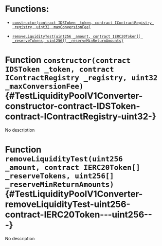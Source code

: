 # Functions:

- [`constructor(contract IDSToken _token, contract IContractRegistry _registry, uint32 _maxConversionFee)`](#TestLiquidityPoolV1Converter-constructor-contract-IDSToken-contract-IContractRegistry-uint32-)

- [`removeLiquidityTest(uint256 _amount, contract IERC20Token[] _reserveTokens, uint256[] _reserveMinReturnAmounts)`](#TestLiquidityPoolV1Converter-removeLiquidityTest-uint256-contract-IERC20Token---uint256---)

# Function `constructor(contract IDSToken _token, contract IContractRegistry _registry, uint32 _maxConversionFee)` {#TestLiquidityPoolV1Converter-constructor-contract-IDSToken-contract-IContractRegistry-uint32-}

No description

# Function `removeLiquidityTest(uint256 _amount, contract IERC20Token[] _reserveTokens, uint256[] _reserveMinReturnAmounts)` {#TestLiquidityPoolV1Converter-removeLiquidityTest-uint256-contract-IERC20Token---uint256---}

No description
